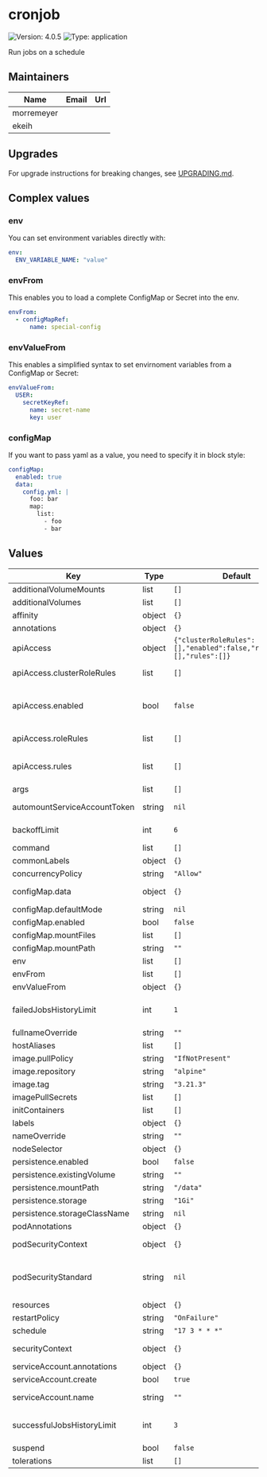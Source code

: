 # cronjob

![Version: 4.0.5](https://img.shields.io/badge/Version-4.0.5-informational?style=flat-square) ![Type: application](https://img.shields.io/badge/Type-application-informational?style=flat-square)

Run jobs on a schedule

## Maintainers

| Name | Email | Url |
| ---- | ------ | --- |
| morremeyer |  |  |
| ekeih |  |  |

## Upgrades

For upgrade instructions for breaking changes, see [UPGRADING.md](UPGRADING.md).

## Complex values

### env

You can set environment variables directly with:

```yaml
env:
  ENV_VARIABLE_NAME: "value"
```

### envFrom

This enables you to load a complete ConfigMap or Secret into the env.

```yaml
envFrom:
  - configMapRef:
      name: special-config
```

### envValueFrom

This enables a simplified syntax to set envirnoment variables from a ConfigMap or Secret:

```yaml
envValueFrom:
  USER:
    secretKeyRef:
      name: secret-name
      key: user
```

### configMap

If you want to pass yaml as a value, you need to specify it in block style:

```yaml
configMap:
  enabled: true
  data:
    config.yml: |
      foo: bar
      map:
        list:
          - foo
          - bar
```

## Values

| Key | Type | Default | Description |
|-----|------|---------|-------------|
| additionalVolumeMounts | list | `[]` |  |
| additionalVolumes | list | `[]` |  |
| affinity | object | `{}` | affinity object for the pod |
| annotations | object | `{}` |  |
| apiAccess | object | `{"clusterRoleRules":[],"enabled":false,"roleRules":[],"rules":[]}` | Configuration for access to the Kubernetes API |
| apiAccess.clusterRoleRules | list | `[]` | Rules for the ClusterRole the the pods are bound to. Check [the documentation](https://kubernetes.io/docs/reference/access-authn-authz/rbac/#role-and-clusterrole) for more information |
| apiAccess.enabled | bool | `false` | DEPRECATED, this is automatically detected by checking if `roleRules` or `clusterRoleRules` are configured. If only `rules` are set, this can be set to false to prevent deployment of the Role and RoleBinding (backwards compatibility). |
| apiAccess.roleRules | list | `[]` | Rules for the Role the the pods are bound to. Check [the documentation](https://kubernetes.io/docs/reference/access-authn-authz/rbac/#role-and-clusterrole) for more information |
| apiAccess.rules | list | `[]` | DEPRECATED, use roleRules. Rules for the API access of the ServiceAccount used by the CronJob pods. Check [the documentation](https://kubernetes.io/docs/reference/access-authn-authz/rbac/#role-and-clusterrole) for more information |
| args | list | `[]` | arguments to pass to the command or binary being run |
| automountServiceAccountToken | string | `nil` | Whether to mount a serviceaccount token in the pod. Defaults to true unless `serviceAccount.create=false`. |
| backoffLimit | int | `6` | how many times a job should be re-attempted when the command fails. |
| command | list | `[]` | the command or binary to run |
| commonLabels | object | `{}` | extra labels applied to all resources |
| concurrencyPolicy | string | `"Allow"` | The [concurrencyPolicy](https://kubernetes.io/docs/concepts/workloads/controllers/cron-jobs/#concurrency-policy) for the CronJob |
| configMap.data | object | `{}` | The data for the ConfigMap. Both keys and values need to be strings. |
| configMap.defaultMode | string | `nil` | Set the `defaultMode` for the files in the directory. |
| configMap.enabled | bool | `false` | If a ConfigMap with configurable values should be created |
| configMap.mountFiles | list | `[]` | Mounting of individual keys in the ConfigMap as files |
| configMap.mountPath | string | `""` | If specified, the ConfigMap is mounted as a directory at this path |
| env | list | `[]` | Directly set environment variables |
| envFrom | list | `[]` | Directly set envFrom config |
| envValueFrom | object | `{}` | Set environment variables from configMaps or Secrets |
| failedJobsHistoryLimit | int | `1` | The number of failed finished jobs to retain. https://kubernetes.io/docs/concepts/workloads/controllers/cron-jobs/#jobs-history-limits |
| fullnameOverride | string | `""` |  |
| hostAliases | list | `[]` | [Host Aliases](https://kubernetes.io/docs/tasks/network/customize-hosts-file-for-pods/#adding-additional-entries-with-hostaliases) |
| image.pullPolicy | string | `"IfNotPresent"` |  |
| image.repository | string | `"alpine"` |  |
| image.tag | string | `"3.21.3"` |  |
| imagePullSecrets | list | `[]` | pull secrets for the specified image |
| initContainers | list | `[]` | initContainers to use. Requires a list of valid container specs. |
| labels | object | `{}` |  |
| nameOverride | string | `""` |  |
| nodeSelector | object | `{}` | nodeSelector object for the pod |
| persistence.enabled | bool | `false` |  |
| persistence.existingVolume | string | `""` | To use an existing PersistentVolume resource, set its name here |
| persistence.mountPath | string | `"/data"` | Where the persistent volume is mounted |
| persistence.storage | string | `"1Gi"` | the amount of space to require for the volume |
| persistence.storageClassName | string | `nil` | Set a storageClassName, otherwise the default class is used. |
| podAnnotations | object | `{}` |  |
| podSecurityContext | object | `{}` | Pod-level security settings. If podSecurityStandard is set, podSecurityContext overrides those defaults. |
| podSecurityStandard | string | `nil` | Set to `restricted` to set secure defaults for podSecurityContext and securityContext. See https://kubernetes.io/docs/concepts/security/pod-security-standards/ |
| resources | object | `{}` | requests and limits for the container |
| restartPolicy | string | `"OnFailure"` | if the Job should restart when the command fails |
| schedule | string | `"17 3 * * *"` | schedule for the cronjob. |
| securityContext | object | `{}` | Container-level security settings. If podSecurityStandard is set, securityContext overrides those defaults. |
| serviceAccount.annotations | object | `{}` | Annotations to add to the service account |
| serviceAccount.create | bool | `true` | Specifies whether a service account should be created |
| serviceAccount.name | string | `""` | The name of the service account to use. If not set and create is true, a name is generated using the fullname template. |
| successfulJobsHistoryLimit | int | `3` | The number of successful finished jobs to retain. https://kubernetes.io/docs/concepts/workloads/controllers/cron-jobs/#jobs-history-limits |
| suspend | bool | `false` | if the job should be suspended |
| tolerations | list | `[]` | List of tolerations for the pod |
